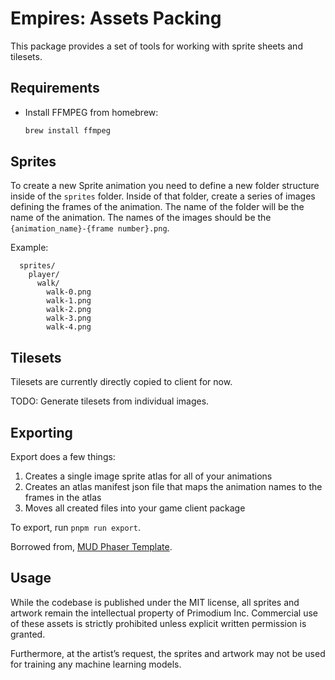 # Empires: Assets Packing

This package provides a set of tools for working with sprite sheets and tilesets.

## Requirements

- Install FFMPEG from homebrew:
  ```bash
  brew install ffmpeg
  ```

## Sprites

To create a new Sprite animation you need to define a new folder structure inside of the `sprites` folder. Inside of that folder, create a series of images defining the frames of the animation. The name of the folder will be the name of the animation. The names of the images should be the `{animation_name}-{frame number}.png`.

Example:

```
  sprites/
    player/
      walk/
        walk-0.png
        walk-1.png
        walk-2.png
        walk-3.png
        walk-4.png
```

## Tilesets

Tilesets are currently directly copied to client for now.

TODO: Generate tilesets from individual images.

## Exporting

Export does a few things:

1. Creates a single image sprite atlas for all of your animations
2. Creates an atlas manifest json file that maps the animation names to the frames in the atlas
3. Moves all created files into your game client package

To export, run `pnpm run export`.

Borrowed from, [MUD Phaser Template](https://github.com/latticexyz/mud/tree/086be4ef4f3c1ecb3eac0e9554d7d4eb64531fc2/templates/phaser/packages/art).

## Usage

While the codebase is published under the MIT license, all sprites and artwork remain the intellectual property of Primodium Inc. Commercial use of these assets is strictly prohibited unless explicit written permission is granted.

Furthermore, at the artist’s request, the sprites and artwork may not be used for training any machine learning models.

